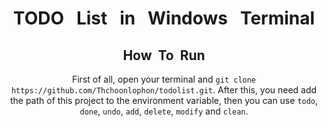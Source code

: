 <center><h1>TODO&nbsp;&nbsp;&nbsp;List&nbsp;&nbsp;&nbsp;in&nbsp;&nbsp;&nbsp;Windows&nbsp;&nbsp;&nbsp;Terminal

## How&nbsp;&nbsp;To&nbsp;&nbsp;Run

First of all, open your terminal and `git clone https://github.com/Thchoonlophon/todolist.git`. After this, you need add the path of this project to the environment variable, then you can use `todo`, `done`, `undo`, `add`, `delete`, `modify` and `clean`.